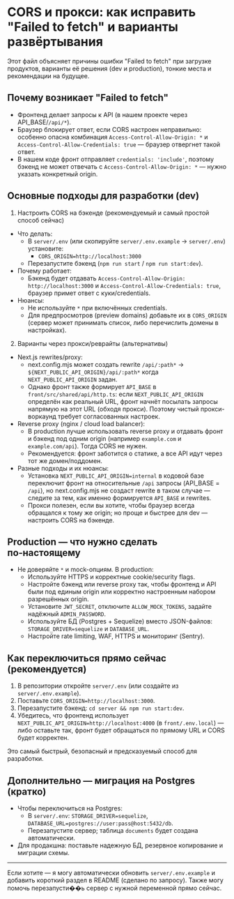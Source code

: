 # CORS и прокси: как исправить "Failed to fetch" и варианты развёртывания

Этот файл объясняет причины ошибки "Failed to fetch" при загрузке продуктов, варианты её решения (dev и production), тонкие места и рекомендации на будущее.

## Почему возникает "Failed to fetch"
- Фронтенд делает запросы к API (в нашем проекте через API_BASE/`/api/*`).
- Браузер блокирует ответ, если CORS настроен неправильно: особенно опасна комбинация `Access-Control-Allow-Origin: *` и `Access-Control-Allow-Credentials: true` — браузер отвергнет такой ответ.
- В нашем коде фронт отправляет `credentials: 'include'`, поэтому бэкенд не может отвечать с `Access-Control-Allow-Origin: *` — нужно указать конкретный origin.

## Основные подходы для разработки (dev)

1) Настроить CORS на бэкенде (рекомендуемый и самый простой способ сейчас)
- Что делать:
  - В `server/.env` (или скопируйте `server/.env.example` → `server/.env`) установите:
    - `CORS_ORIGIN=http://localhost:3000`
  - Перезапустите бэкенд (`npm run start` / `npm run start:dev`).
- Почему работает:
  - Бэкенд будет отдавать `Access-Control-Allow-Origin: http://localhost:3000` и `Access-Control-Allow-Credentials: true`, браузер примет ответ с куки/credentials.
- Нюансы:
  - Не используйте `*` при включённых credentials.
  - Для предпросмотров (preview domains) добавьте их в `CORS_ORIGIN` (сервер может принимать список, либо перечислить домены в настройках). 

2) Варианты через прокси/реврайты (альтернативы)
- Next.js rewrites/proxy:
  - next.config.mjs может создать rewrite `/api/:path*` → `${NEXT_PUBLIC_API_ORIGIN}/api/:path*` когда `NEXT_PUBLIC_API_ORIGIN` задан.
  - Однако фронт также формирует `API_BASE` в `front/src/shared/api/http.ts`: если `NEXT_PUBLIC_API_ORIGIN` определён как реальный URL, фронт начнёт посылать запросы напрямую на этот URL (обходя прокси). Поэтому чистый прокси-воркаунд требует согласованных настроек.
- Reverse proxy (nginx / cloud load balancer):
  - В production лучше использовать reverse proxy и отдавать фронт и бэкенд под одним origin (например `example.com` и `example.com/api`). Тогда CORS не нужен.
  - Рекомендуется: фронт заботится о статике, а все API идут через тот же домен/поддомен.
- Разные подходы и их нюансы:
  - Установка `NEXT_PUBLIC_API_ORIGIN=internal` в кодовой базе переключит фронт на относительные `/api` запросы (API_BASE = `/api`), но next.config.mjs не создаст rewrite в таком случае — следите за тем, как именно формируется `API_BASE` и rewrites.
  - Прокси полезен, если вы хотите, чтобы браузер всегда обращался к тому же origin; но проще и быстрее для dev — настроить CORS на бэкенде.

## Production — что нужно сделать по‑настоящему
- Не доверяйте `*` и mock-опциям. В production:
  - Используйте HTTPS и корректные cookie/security flags.
  - Настройте бэкенд или reverse proxy так, чтобы фронтенд и API были под единым origin или корректно настроенным набором разрешённых origin.
  - Установите `JWT_SECRET`, отключите `ALLOW_MOCK_TOKENS`, задайте надёжный `ADMIN_PASSWORD`.
  - Используйте БД (Postgres + Sequelize) вместо JSON-файлов: `STORAGE_DRIVER=sequelize` и `DATABASE_URL`.
  - Настройте rate limiting, WAF, HTTPS и мониторинг (Sentry).

## Как переключиться прямо сейчас (рекомендуется)
1. В репозитории откройте `server/.env` (или создайте из `server/.env.example`).
2. Поставьте `CORS_ORIGIN=http://localhost:3000`.
3. Перезапустите бэкенд: `cd server && npm run start:dev`.
4. Убедитесь, что фронтенд использует `NEXT_PUBLIC_API_ORIGIN=http://localhost:4000` (в `front/.env.local`) — либо оставьте так, фронт будет обращаться по прямому URL и CORS будет корректен.

Это самый быстрый, безопасный и предсказуемый способ для разработки.

## Дополнительно — миграция на Postgres (кратко)
- Чтобы переключиться на Postgres:
  - В `server/.env`: `STORAGE_DRIVER=sequelize`, `DATABASE_URL=postgres://user:pass@host:5432/db`.
  - Перезапустите сервер; таблица `documents` будет создана автоматически.
- Для продакшна: поставьте надежную БД, резервное копирование и миграции схемы.

---

Если хотите — я могу автоматически обновить `server/.env.example` и добавить короткий раздел в README (сделано по запросу). Также могу помочь перезапусти��ь сервер с нужной переменной прямо сейчас.
